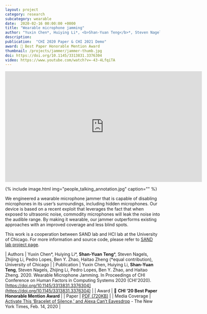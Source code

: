 ```yaml
---
layout: project
category: research
subcategory: wearable
date:  2020-02-16 00:00:00 +0000
title: "Wearable microphone jamming"
author: "Yuxin Chen*, Huiying Li*, <b>Shan-Yuan Teng</b>*, Steven Nagels, Zhijing Li, Pedro Lopes, Ben Y. Zhao, Haitao Zheng (*equal contribution)"
description: 
publication:  "CHI 2020 Paper & CHI 2021 Demo"
award: 🏅 Best Paper Honorable Mention Award
thumbnail: /projects/jammer/jammer-thumb.jpg
doi: https://doi.org/10.1145/3313831.3376304
video: https://www.youtube.com/watch?v=-43-4LfqiTA
---
```


<div class="video-wrapper">
  <iframe width="640" height="360" src="https://www.youtube.com/embed/-43-4LfqiTA" frameborder="0" allowfullscreen></iframe>
</div>

{% include image.html
           img="people_talking_annotation.jpg"
           caption="" %}

We engineered a wearable microphone jammer that is capable of disabling microphones in its user’s surroundings, including hidden microphones. Our device is based on a recent exploit that leverages the fact that when exposed to ultrasonic noise, commodity microphones will leak the noise into the audible range. By making it wearable, our jammer outperforms existing approaches with an improved coverage and less blind spots. 

This work is a cooperation between SAND lab and HCI lab at the University of Chicago. For more information and source code, please refer to [SAND lab project page](http://sandlab.cs.uchicago.edu/jammer/).

| Authors | Yuxin Chen\*, Huiying Li\*, <b>Shan-Yuan Teng</b>\*, Steven Nagels, Zhijing Li, Pedro Lopes, Ben Y. Zhao, Haitao Zheng (\*equal contribution), University of Chicago |
| Publication | Yuxin Chen, Huiying Li, **Shan-Yuan Teng**, Steven Nagels, Zhijing Li, Pedro Lopes, Ben Y. Zhao, and Haitao Zheng. 2020. Wearable Microphone Jamming. In Proceedings of CHI Conference on Human Factors in Computing Systems 2020 (CHI'2020). [https://doi.org/10.1145/3313831.3376304](https://doi.org/10.1145/3313831.3376304) |
| Award | 🏅 **CHI ‘20 Best Paper Honorable Mention Award** |
| Paper | [PDF (720KB)](jammer_chi20.pdf) |
| Media Coverage | [Activate This ‘Bracelet of Silence,’ and Alexa Can’t Eavesdrop](https://www.nytimes.com/2020/02/14/technology/alexa-jamming-bracelet-privacy-armor.html) - The New York Times, Feb. 14, 2020 |
